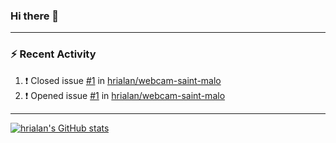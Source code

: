 ### Hi there 👋

---

### :zap: Recent Activity

<!--START_SECTION:activity-->
1. ❗️ Closed issue [#1](https://github.com/hrialan/webcam-saint-malo/issues/1) in [hrialan/webcam-saint-malo](https://github.com/hrialan/webcam-saint-malo)
2. ❗️ Opened issue [#1](https://github.com/hrialan/webcam-saint-malo/issues/1) in [hrialan/webcam-saint-malo](https://github.com/hrialan/webcam-saint-malo)
<!--END_SECTION:activity-->

---

[![hrialan's GitHub stats](https://github-readme-stats.vercel.app/api?username=hrialan)](https://github.com/anuraghazra/github-readme-stats)
